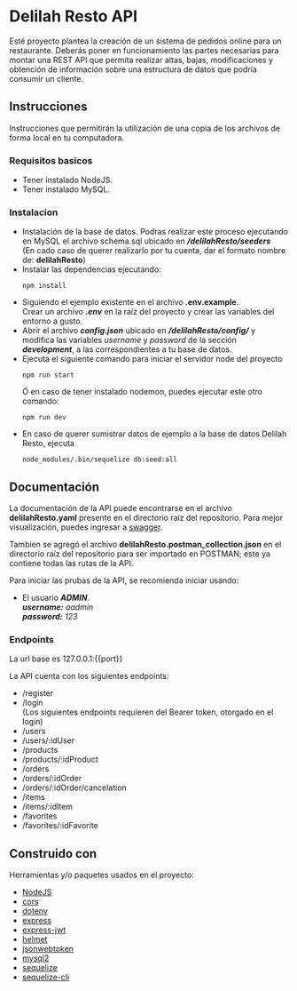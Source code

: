 # Delilah Resto API
 Esté proyecto plantea la creación de un sistema de pedidos online para un restaurante. Deberás poner en funcionamiento las partes necesarias para montar una REST API que permita realizar altas, bajas, modificaciones y obtención de información sobre una estructura de datos que podría consumir un cliente.

## Instrucciones
Instrucciones que permitirán la utilización de una copia de los archivos de forma local en tu computadora.

### Requisitos basicos
- Tener instalado NodeJS.
- Tener instalado MySQL.

### Instalacion
- Instalación de la base de datos. Podras realizar este proceso ejecutando en MySQL el archivo schema.sql ubicado en ***/delilahResto/seeders*** <br>
  (En cado caso de querer realizarlo por tu cuenta, dar el formato nombre de: **delilahResto**)
- Instalar las dependencias ejecutando:
  ```
  npm install
  ```
- Siguiendo el ejemplo existente en el archivo **.env.example**. <br>
  Crear un archivo ***.env*** en la raíz del proyecto y crear las variables del entorno a gusto.
- Abrir el archivo ***config.json*** ubicado en ***/delilahResto/config/*** y modifica las variables _username_ y _password_ de la sección ***development***, a las correspondientes a tu  base de datos.
- Ejecuta el siguiente comando para iniciar el servidor node del proyecto
  ```
  npm run start
  ```
  Ó en caso de tener instalado nodemon, puedes ejecutar este otro comando:
  ```
  npm run dev
  ```
- En caso de querer sumistrar datos de ejemplo a la base de datos Delilah Resto, ejecuta
  ```
  node_modules/.bin/sequelize db:seed:all
  ```

## Documentación
La documentación de la API puede encontrarse en el archivo **delilahResto.yaml** presente en el directorio raíz del repositorio.
Para mejor visualización, puedes ingresar a [swagger](https://editor.swagger.io/#).

Tambien se agregó el archivo **delilahResto.postman_collection.json** en el directorio raíz del repositorio para ser importado en POSTMAN; este ya contiene todas las rutas de la API.

Para iniciar las prubas de la API, se recomienda iniciar usando:
- El usuario ***ADMIN***.<br>
  _***username:*** aadmin <br>
  ***password:*** 123_

### Endpoints
La url base es 
127.0.0.1:{{port}}

La API cuenta con los siguientes endpoints:
- /register
- /login
<br>(Los siguientes endpoints requieren del Bearer token, otorgado en el login)
- /users
- /users/:idUser
- /products
- /products/:idProduct
- /orders
- /orders/:idOrder
- /orders/:idOrder/cancelation
- /items
- /items/:idItem
- /favorites
- /favorites/:idFavorite

## Construido con

Herramientas y/o paquetes usados en el proyecto:

- [NodeJS](https://nodejs.org/en/)
- [cors](https://www.npmjs.com/package/cors)
- [dotenv](https://www.npmjs.com/package/dotenv)
- [express](https://www.npmjs.com/package/express)
- [express-jwt](https://www.npmjs.com/package/express-jwt)
- [helmet](https://www.npmjs.com/package/helmet)
- [jsonwebtoken](https://www.npmjs.com/package/jsonwebtoken)
- [mysql2](https://www.npmjs.com/package/mysql2)
- [sequelize](https://www.npmjs.com/package/sequelize)
- [sequelize-cli](https://www.npmjs.com/package/sequelize-cli)